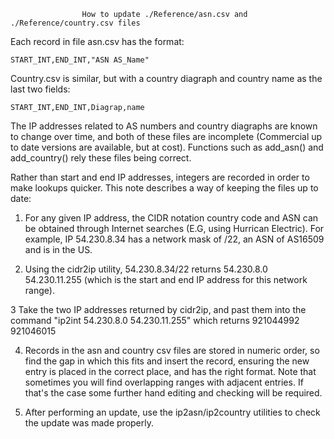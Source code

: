 

                    How to update ./Reference/asn.csv and ./Reference/country.csv files

Each record in file asn.csv has the format: 

    START_INT,END_INT,"ASN AS_Name" 

Country.csv is similar, but with a country diagraph and country name as the last two fields:

    START_INT,END_INT,Diagrap,name
 
The IP addresses related to AS numbers and country diagraphs are known to change over time, and both of these files 
are incomplete (Commercial up to date versions are available, but at cost). Functions such as add_asn() and 
add_country() rely these files being correct.

Rather than start and end IP addresses, integers are recorded in order to make lookups quicker. This note describes a way of keeping the files up to date:

1. For any given IP address, the CIDR notation country code and ASN can be obtained through Internet searches 
(E.G, using Hurrican Electric). For example, IP 54.230.8.34 has a network mask of /22, an ASN of AS16509 and
is in the US. 

2. Using the cidr2ip utility, 54.230.8.34/22 returns 54.230.8.0 54.230.11.255 (which is the start and 
end IP address for this network range).

3 Take the two IP addresses returned by cidr2ip, and past them into the command "ip2int 54.230.8.0 54.230.11.255" 
which returns 921044992 921046015

4. Records in the asn and country csv files are stored in numeric order, so find the gap in which this fits
and insert the record, ensuring the new entry is placed in the correct place, and has the right format. Note
that sometimes you will find overlapping ranges with adjacent entries. If that's the case some further hand
editing and checking will be required. 

5. After performing an update, use the ip2asn/ip2country utilities to check the update was made properly.

